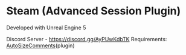 # Steam (Advanced Session Plugin)

Developed with Unreal Engine 5

Discord Server - https://discord.gg/AyPUwKdbTK
Requirements:
[AutoSizeComments](https://www.unrealengine.com/marketplace/en-US/product/auto-size-comments)(plugin)
